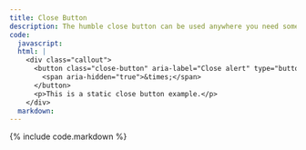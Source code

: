```yaml
---
title: Close Button
description: The humble close button can be used anywhere you need something to go away on click.
code:
  javascript:
  html: |
    <div class="callout">
      <button class="close-button" aria-label="Close alert" type="button">
        <span aria-hidden="true">&times;</span>
      </button>
      <p>This is a static close button example.</p>
    </div>
  markdown:
---
```

{% include code.markdown %}
